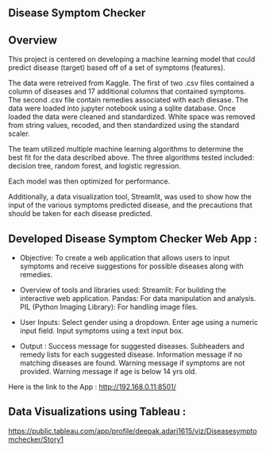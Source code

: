 ## Disease Symptom Checker

## Overview

This project is centered on developing a machine learning model that could predict disease (target) based off of a set of symptoms (features).

The data were retreived from Kaggle. The first of two .csv files contained a column of diseases and 17 additional columns that contained symptoms. The second .csv file contain remedies associated with each diesase. The data were loaded into jupyter notebook using a sqlite database. Once loaded the data were cleaned and standardized. White space was removed from string values, recoded, and then standardized using the standard scaler.

The team utilized multiple machine learning algorithms to determine the best fit for the data described above. The three algorithms tested included: decision tree, random forest, and logistic regression.

Each model was then optimized for performance.

Additionally, a data visualization tool, Streamlit, was used to show how the input of the various symptoms predicted disease, and the precautions that should be taken for each disease predicted.

## Developed Disease Symptom Checker Web App :
* Objective: 
To create a web application that allows users to input symptoms and receive suggestions for possible diseases along with remedies.

* Overview of tools and libraries used:
Streamlit: For building the interactive web application.
Pandas: For data manipulation and analysis.
PIL (Python Imaging Library): For handling image files.

* User Inputs:
Select gender using a dropdown.
Enter age using a numeric input field.
Input symptoms using a text input box.

* Output :
Success message for suggested diseases.
Subheaders and remedy lists for each suggested disease.
Information message if no matching diseases are found.
Warning message if symptoms are not provided.
Warning message if age is below 14 yrs old.

Here is the link to the App : http://192.168.0.11:8501/

## Data Visualizations using Tableau :
https://public.tableau.com/app/profile/deepak.adari1615/viz/Diseasesymptomchecker/Story1



